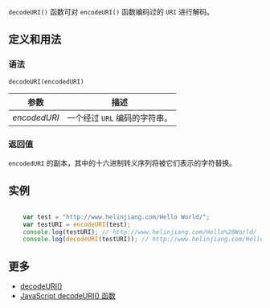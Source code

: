 `decodeURI()` 函数可对 `encodeURI()` 函数编码过的 `URI` 进行解码。

## 定义和用法

### 语法

`decodeURI(encodedURI)`

| 参数 | 描述 |
| --- | --- |
| _encodedURI_ | 一个经过 `URL` 编码的字符串。 |

### 返回值

`encodedURI` 的副本，其中的十六进制转义序列将被它们表示的字符替换。

## 实例

```javascript

    var test = "http://www.helinjiang.com/Hello World/";
    var testURI = encodeURI(test);
    console.log(testURI); // http://www.helinjiang.com/Hello%20World/
    console.log(decodeURI(testURI)); // http://www.helinjiang.com/Hello World/

```

## 更多

*   [decodeURI()](https://developer.mozilla.org/zh-CN/docs/Web/JavaScript/Reference/Global_Objects/decodeURI)
*   [JavaScript decodeURI() 函数](http://www.w3school.com.cn/jsref/jsref_decodeURI.asp)